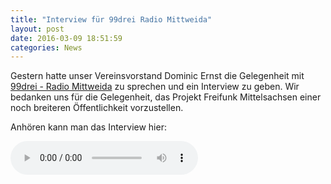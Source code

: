 ```yaml
---
title: "Interview für 99drei Radio Mittweida"
layout: post
date: 2016-03-09 18:51:59
categories: News
---
```


Gestern hatte unser Vereinsvorstand Dominic Ernst die Gelegenheit mit [99drei - Radio Mittweida](http://www.radio-mittweida.de) zu sprechen
und ein Interview zu geben. Wir bedanken uns für die Gelegenheit, das Projekt Freifunk Mittelsachsen einer noch breiteren Öffentlichkeit vorzustellen.

Anhören kann man das Interview hier:

<audio controls id="interview" controls>
  <source src="/media/99drei_interview_03-2016.mp3" type="audio/mp3">
  <p>Dieser Browser unterstützt den HTML5 Audio nicht - bitte updaten</p>
</audio>
